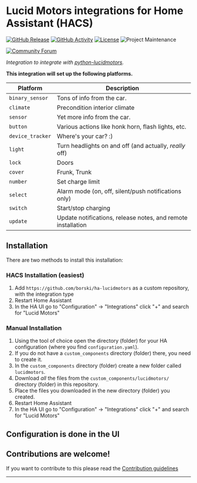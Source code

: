 # Lucid Motors integrations for Home Assistant (HACS)

[![GitHub Release][releases-shield]][releases]
[![GitHub Activity][commits-shield]][commits]
[![License][license-shield]](LICENSE)
![Project Maintenance][maintenance-shield]

[![Community Forum][forum-shield]][forum]

_Integration to integrate with [python-lucidmotors][python-lucidmotors]._

**This integration will set up the following platforms.**

Platform | Description
-- | --
`binary_sensor` | Tons of info from the car.
`climate` | Precondition interior climate
`sensor` | Yet more info from the car.
`button` | Various actions like honk horn, flash lights, etc.
`device_tracker` | Where's your car? :)
`light` | Turn headlights on and off (and actually, *really* off)
`lock` | Doors
`cover` | Frunk, Trunk
`number` | Set charge limit
`select` | Alarm mode (on, off, silent/push notifications only)
`switch` | Start/stop charging
`update` | Update notifications, release notes, and remote installation

## Installation
There are two methods to install this installation:

### HACS Installation (easiest)
1. Add `https://github.com/borski/ha-lucidmotors` as a custom repository, with the integration type
1. Restart Home Assistant
1. In the HA UI go to "Configuration" -> "Integrations" click "+" and search for "Lucid Motors"

### Manual Installation
1. Using the tool of choice open the directory (folder) for your HA configuration (where you find `configuration.yaml`).
1. If you do not have a `custom_components` directory (folder) there, you need to create it.
1. In the `custom_components` directory (folder) create a new folder called `lucidmotors`.
1. Download _all_ the files from the `custom_components/lucidmotors/` directory (folder) in this repository.
1. Place the files you downloaded in the new directory (folder) you created.
1. Restart Home Assistant
1. In the HA UI go to "Configuration" -> "Integrations" click "+" and search for "Lucid Motors"

## Configuration is done in the UI

<!---->

## Contributions are welcome!

If you want to contribute to this please read the [Contribution guidelines](CONTRIBUTING.md)

***

[python-lucidmotors]: https://github.com/nshp/python-lucidmotors
[commits-shield]: https://img.shields.io/github/commit-activity/y/borski/ha-lucidmotors.svg?style=for-the-badge
[commits]: https://github.com/borski/ha-lucidmotors/commits/main
[forum-shield]: https://img.shields.io/badge/community-forum-brightgreen.svg?style=for-the-badge
[forum]: https://community.home-assistant.io/
[license-shield]: https://img.shields.io/github/license/borski/ha-lucidmotors.svg?style=for-the-badge
[maintenance-shield]: https://img.shields.io/badge/maintainers-Michael%20Borohovski%20%40borski,%20Nick%20Shipp%20%40nshp-blue.svg?style=for-the-badge
[releases-shield]: https://img.shields.io/github/release/borski/ha-lucidmotors.svg?style=for-the-badge
[releases]: https://github.com/ludeeus/integration_blueprint/releases
